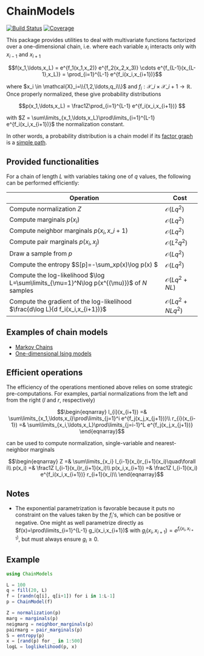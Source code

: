# ChainModels

[![Build Status](https://github.com/stecrotti/ChainModels.jl/actions/workflows/CI.yml/badge.svg?branch=main)](https://github.com/stecrotti/ChainModels.jl/actions/workflows/CI.yml?query=branch%3Amain)
[![Coverage](https://codecov.io/gh/stecrotti/ChainModels.jl/branch/main/graph/badge.svg?token=asaxgmF8WL)](https://codecov.io/gh/stecrotti/ChainModels.jl)

This package provides utilities to deal with multivariate functions factorized over a one-dimensional chain, i.e. where each variable $x_i$ interacts only with $x_{i-1}$ and $x_{i+1}$
```math
f(x_1,\ldots,x_L) = e^{f_1(x_1,x_2)} e^{f_2(x_2,x_3)} \cdots e^{f_{L-1}(x_{L-1},x_L)} = \prod_{i=1}^{L-1} e^{f_i(x_i,x_{i+1})}
```
where $x_i \in \mathcal{X}_i=\\{1,2,\ldots,q_i\\}$ and $f_i : \mathcal{X}\_i \times \mathcal{X}\_{i+1} \to \mathbb{R}$.
Once properly normalized, these give probability distributions
```math
p(x_1,\ldots,x_L) = \frac1Z\prod_{i=1}^{L-1} e^{f_i(x_i,x_{i+1})} 
```
with $Z = \sum\limits_{x_1,\ldots,x_L}\prod\limits_{i=1}^{L-1} e^{f_i(x_i,x_{i+1})}$ the normalization constant.

In other words, a probability distribution is a chain model if its [factor graph](https://en.wikipedia.org/wiki/Factor_graph) is a [simple path](https://en.wikipedia.org/wiki/Path_(graph_theory)#simple_path).

## Provided functionalities
For a chain of length $L$ with variables taking one of $q$ values, the following can be performed efficiently:

| Operation | Cost          |
| ------------- | ----------- |
| Compute normalization $Z$      |  $\mathcal O (Lq^2)$ |
| Compute marginals $p(x_i)$     |  $\mathcal O (Lq^2)$ |
| Compute neighbor marginals $p(x_i,x\_{i+1})$     |  $\mathcal O (Lq^2)$ |
| Compute pair marginals $p(x_i,x_j)$     |  $\mathcal O (L^2q^2)$ |
| Draw a sample from $p$     |  $\mathcal O (Lq^2)$ |
| Compute the entropy $S[p]=-\sum_xp(x)\log p(x) $     |  $\mathcal O (Lq^2)$ |
| Compute the log-likelihood $\log L=\sum\limits_{\mu=1}^N\log p(x^{(\mu)})$ of $N$ samples     |  $\mathcal O (Lq^2 + NL)$ |
| Compute the gradient of the log-likelihood $\frac{d\log L}{d f_i(x_i,x_{i+1})}$     |  $\mathcal O (Lq^2 + NLq^2)$ |

## Examples of chain models
- [Markov Chains](https://en.wikipedia.org/wiki/Markov_chain)
- [One-dimensional Ising models](https://en.wikipedia.org/wiki/Ising_model#One_dimension)

## Efficient operations
The efficiency of the operations mentioned above relies on some strategic pre-computations. For examples, partial normalizations from the left and from the right ($l$ and $r$, respectively)
```math
\begin{eqnarray}
l_{i}(x_{i+1}) =& \sum\limits_{x_1,\ldots,x_i}\prod\limits_{j=1}^i e^{f_j(x_j,x_{j+1})}\\
r_{i}(x_{i-1}) =& \sum\limits_{x_i,\ldots,x_L}\prod\limits_{j=i-1}^L e^{f_j(x_j,x_{j+1})}
\end{eqnarray}
```
can be used to compute normalization, single-variable and nearest-neighbor marginals
```math
\begin{eqnarray}
Z =& \sum\limits_{x_i} l_{i-1}(x_i)r_{i+1}(x_i)\quad\forall i\\
p(x_i) =& \frac1Z l_{i-1}(x_i)r_{i+1}(x_i)\\
p(x_i,x_{i+1}) =& \frac1Z l_{i-1}(x_i) e^{f_i(x_i,x_{i+1})} r_{i+1}(x_i)\\
\end{eqnarray}
```

## Notes
- The exponential parametrization is favorable because it puts no constraint on the values taken by the $f_i$'s, which can be positive or negative. One might as well parametrize directly as $f(x)=\prod\limits_{i=1}^{L-1} g_i(x_i,x_{i+1})$ with $g_i(x_i,x_{i+1})=e^{f_i(x_i,x_{i+1})}$, but must always ensure $g_i \ge 0$.

## Example
```julia
using ChainModels

L = 100
q = fill(20, L)
f = [randn(q[i], q[i+1]) for i in 1:L-1]
p = ChainModel(f)

Z = normalization(p)
marg = marginals(p)
neigmarg = neighbor_marginals(p)
pairmarg = pair_marginals(p)
S = entropy(p)
x = [rand(p) for _ in 1:500]
logL = loglikelihood(p, x)
```

